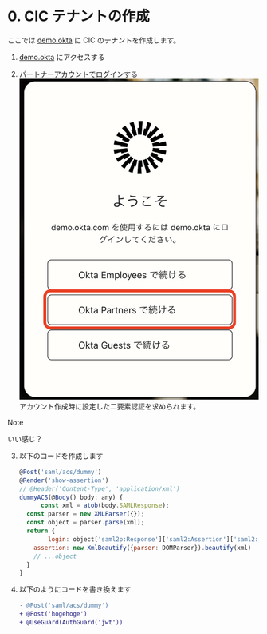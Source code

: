 # 0. CIC テナントの作成

ここでは [demo.okta](https://demo.okta.com) に CIC のテナントを作成します。

1. [demo.okta](https://demo.okta.com) にアクセスする

1. パートナーアカウントでログインする
   ![](pics/00-01.png)  
   アカウント作成時に設定した二要素認証を求められます。
> [!NOTE]
> いい感じ？

3. 以下のコードを作成します
    ```javascript
    @Post('saml/acs/dummy')
    @Render('show-assertion')
    // @Header('Content-Type', 'application/xml')
    dummyACS(@Body() body: any) {
          const xml = atob(body.SAMLResponse);
      const parser = new XMLParser({});
      const object = parser.parse(xml);
      return {
            login: object['saml2p:Response']['saml2:Assertion']['saml2:Subject']['saml2:NameID'],
        assertion: new XmlBeautify({parser: DOMParser}).beautify(xml)
        // ...object
      }
    }
    ```

1. 以下のようにコードを書き換えます
   ```diff
   - @Post('saml/acs/dummy')
   + @Post('hogehoge')
   + @UseGuard(AuthGuard('jwt'))
   ```

